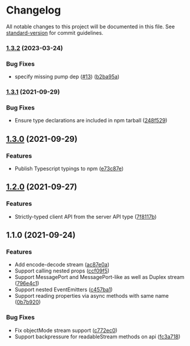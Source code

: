 # Changelog

All notable changes to this project will be documented in this file. See [standard-version](https://github.com/conventional-changelog/standard-version) for commit guidelines.

### [1.3.2](https://github.com/gmaclennan/rpc-reflector/compare/v1.3.1...v1.3.2) (2023-03-24)

### Bug Fixes

- specify missing pump dep ([#13](https://github.com/gmaclennan/rpc-reflector/issues/13)) ([b2ba95a](https://github.com/gmaclennan/rpc-reflector/commit/b2ba95a1281d668b7fba54c37f96af7caa4e283c))

### [1.3.1](https://github.com/gmaclennan/rpc-reflector/compare/v1.3.0...v1.3.1) (2021-09-29)

### Bug Fixes

- Ensure type declarations are included in npm tarball ([248f529](https://github.com/gmaclennan/rpc-reflector/commit/248f5293ad920c96a1ab0ee19d060958e8acb645))

## [1.3.0](https://github.com/gmaclennan/rpc-reflector/compare/v1.2.0...v1.3.0) (2021-09-29)

### Features

- Publish Typescript typings to npm ([e73c87e](https://github.com/gmaclennan/rpc-reflector/commit/e73c87ef33b44d490ee33b8656f67240556cdb63))

## [1.2.0](https://github.com/gmaclennan/rpc-reflector/compare/v1.1.0...v1.2.0) (2021-09-27)

### Features

- Strictly-typed client API from the server API type ([7f8117b](https://github.com/gmaclennan/rpc-reflector/commit/7f8117bfc58a762b184b8e273547e9be74d5c950))

## 1.1.0 (2021-09-24)

### Features

- Add encode-decode stream ([ac87e0a](https://github.com/gmaclennan/rpc-reflector/commit/ac87e0aee7ca2acab9b4ab546bb3740d2ab594d8))
- Support calling nested props ([ccf09f5](https://github.com/gmaclennan/rpc-reflector/commit/ccf09f574518cbca6370d8a26a16b97def038134))
- Support MessagePort and MessagePort-like as well as Duplex stream ([796e4c1](https://github.com/gmaclennan/rpc-reflector/commit/796e4c1d346281ce5639c85f80dd0d18580369a4))
- Support nested EventEmitters ([c457ba1](https://github.com/gmaclennan/rpc-reflector/commit/c457ba1f72e3155c1d4efc041c97dd0e4ad16582))
- Support reading properties via async methods with same name ([0b7b920](https://github.com/gmaclennan/rpc-reflector/commit/0b7b9205df46829b962c2f81f70e57232f6fb0a9))

### Bug Fixes

- Fix objectMode stream support ([c772ec0](https://github.com/gmaclennan/rpc-reflector/commit/c772ec09ddab31915943467df0c90bc28c9cd15f))
- Support backpressure for readableStream methods on api ([fc3a718](https://github.com/gmaclennan/rpc-reflector/commit/fc3a7184a146863f47e830a552accc573437f264))

